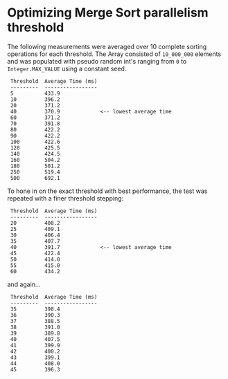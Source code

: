 # Optimizing Merge Sort parallelism threshold

The following measurements were averaged over 10 complete sorting operations for each threshold.
The Array consisted of `10_000_000` elements and was populated with pseudo random int's ranging from `0`
to `Integer.MAX_VALUE` using a constant seed.

```
 Threshold  Average Time (ms) 
 ---------  ----------------- 
 5          433.9             
 10         396.2             
 20         371.2             
 40         370.9             <-- lowest average time
 60         371.2             
 70         391.8             
 80         422.2             
 90         422.2             
 100        422.6             
 120        425.5             
 140        424.5             
 160        504.2             
 180        501.2             
 250        519.4             
 500        692.1             
```

To hone in on the exact threshold with best performance, the test was repeated with a finer threshold stepping:

```
 Threshold  Average Time (ms) 
 ---------  ----------------- 
 20         408.2             
 25         409.1             
 30         406.4             
 35         407.7             
 40         391.7             <-- lowest average time
 45         422.4             
 50         414.0             
 55         415.0             
 60         434.2             
```

and again...

```
 Threshold  Average Time (ms) 
 ---------  ----------------- 
 35         398.4             
 36         390.3             
 37         388.5             
 38         391.0             
 39         389.8             
 40         407.5             
 41         399.9             
 42         400.2             
 43         399.1             
 44         408.0             
 45         396.3             
```
